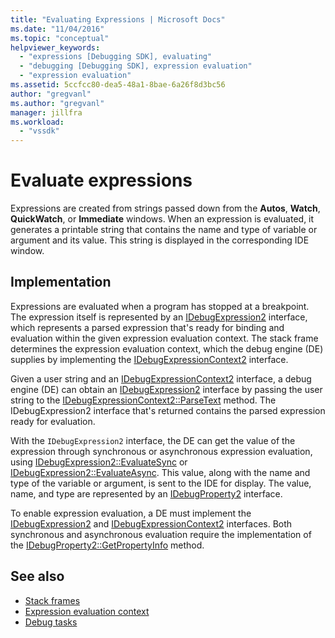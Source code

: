 ```yaml
---
title: "Evaluating Expressions | Microsoft Docs"
ms.date: "11/04/2016"
ms.topic: "conceptual"
helpviewer_keywords:
  - "expressions [Debugging SDK], evaluating"
  - "debugging [Debugging SDK], expression evaluation"
  - "expression evaluation"
ms.assetid: 5ccfcc80-dea5-48a1-8bae-6a26f8d3bc56
author: "gregvanl"
ms.author: "gregvanl"
manager: jillfra
ms.workload:
  - "vssdk"
---
```

# Evaluate expressions
Expressions are created from strings passed down from the **Autos**, **Watch**, **QuickWatch**, or **Immediate** windows. When an expression is evaluated, it generates a printable string that contains the name and type of variable or argument and its value. This string is displayed in the corresponding IDE window.

## Implementation
 Expressions are evaluated when a program has stopped at a breakpoint. The expression itself is represented by an [IDebugExpression2](../../extensibility/debugger/reference/idebugexpression2.md) interface, which represents a parsed expression that's ready for binding and evaluation within the given expression evaluation context. The stack frame determines the expression evaluation context, which the debug engine (DE) supplies by implementing the [IDebugExpressionContext2](../../extensibility/debugger/reference/idebugexpressioncontext2.md) interface.

 Given a user string and an [IDebugExpressionContext2](../../extensibility/debugger/reference/idebugexpressioncontext2.md) interface, a debug engine (DE) can obtain an [IDebugExpression2](../../extensibility/debugger/reference/idebugexpression2.md) interface by passing the user string to the [IDebugExpressionContext2::ParseText](../../extensibility/debugger/reference/idebugexpressioncontext2-parsetext.md) method. The IDebugExpression2 interface that's returned contains the parsed expression ready for evaluation.

 With the `IDebugExpression2` interface, the DE can get the value of the expression through synchronous or asynchronous expression evaluation, using [IDebugExpression2::EvaluateSync](../../extensibility/debugger/reference/idebugexpression2-evaluatesync.md) or [IDebugExpression2::EvaluateAsync](../../extensibility/debugger/reference/idebugexpression2-evaluateasync.md). This value, along with the name and type of the variable or argument, is sent to the IDE for display. The value, name, and type are represented by an [IDebugProperty2](../../extensibility/debugger/reference/idebugproperty2.md) interface.

 To enable expression evaluation, a DE must implement the [IDebugExpression2](../../extensibility/debugger/reference/idebugexpression2.md) and [IDebugExpressionContext2](../../extensibility/debugger/reference/idebugexpressioncontext2.md) interfaces. Both synchronous and asynchronous evaluation require the implementation of the [IDebugProperty2::GetPropertyInfo](../../extensibility/debugger/reference/idebugproperty2-getpropertyinfo.md) method.

## See also
- [Stack frames](../../extensibility/debugger/stack-frames.md)
- [Expression evaluation context](../../extensibility/debugger/expression-evaluation-context.md)
- [Debug tasks](../../extensibility/debugger/debugging-tasks.md)